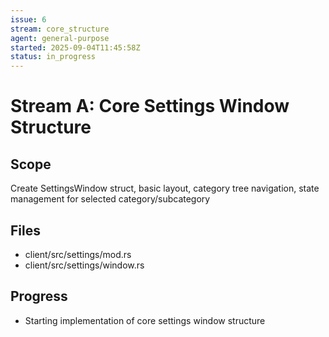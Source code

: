 ```yaml
---
issue: 6
stream: core_structure
agent: general-purpose
started: 2025-09-04T11:45:58Z
status: in_progress
---
```


# Stream A: Core Settings Window Structure

## Scope
Create SettingsWindow struct, basic layout, category tree navigation, state management for selected category/subcategory

## Files
- client/src/settings/mod.rs
- client/src/settings/window.rs

## Progress
- Starting implementation of core settings window structure